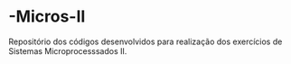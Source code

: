 # -Micros-II
Repositório dos códigos desenvolvidos para realização dos exercícios de Sistemas Microprocesssados II.
